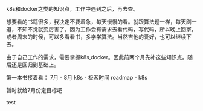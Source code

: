 k8s和docker之类的知识点，工作中遇到之后，再去查。

想要看的书籍很多，我决定不要着急，每天慢慢的看。就跟算法题一样，每天刷一道，不知不觉就变厉害了。因为工作会有需求去看代码，写代码，所以晚上回家，或者周末的时候，可以多看看书，多学学算法。当然吉他的爱好，也可以继续下去。

由于自己工作的需求，需要掌握k8s,docker。因此前两个月先补这些知识点。随后还是回归到基础上。

第一本书接着看：
7月 - 8月
k8s - 极客时间
roadmap - k8s

暂时就给7月份定目标吧 

test